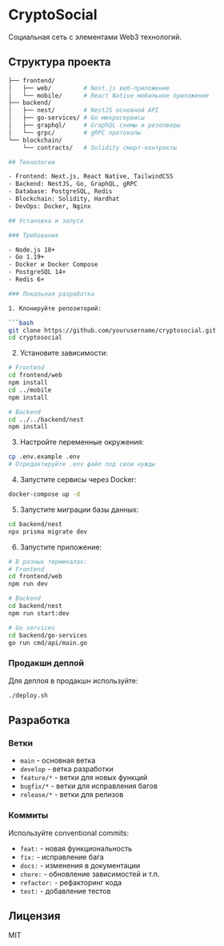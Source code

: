 # CryptoSocial

Социальная сеть с элементами Web3 технологий.

## Структура проекта

```bash
├── frontend/
│   ├── web/         # Next.js веб-приложение
│   └── mobile/      # React Native мобильное приложение
├── backend/
│   ├── nest/        # NestJS основной API
│   ├── go-services/ # Go микросервисы
│   ├── graphql/     # GraphQL схемы и резолверы
│   └── grpc/        # gRPC протоколы
└── blockchain/
    └── contracts/   # Solidity смарт-контракты

## Технологии

- Frontend: Next.js, React Native, TailwindCSS
- Backend: NestJS, Go, GraphQL, gRPC
- Database: PostgreSQL, Redis
- Blockchain: Solidity, Hardhat
- DevOps: Docker, Nginx

## Установка и запуск

### Требования

- Node.js 18+
- Go 1.19+
- Docker и Docker Compose
- PostgreSQL 14+
- Redis 6+

### Локальная разработка

1. Клонируйте репозиторий:

```bash
git clone https://github.com/yourusername/cryptosocial.git
cd cryptosocial
```

2. Установите зависимости:

```bash
# Frontend
cd frontend/web
npm install
cd ../mobile
npm install

# Backend
cd ../../backend/nest
npm install
```

3. Настройте переменные окружения:

```bash
cp .env.example .env
# Отредактируйте .env файл под свои нужды
```

4. Запустите сервисы через Docker:

```bash
docker-compose up -d
```

5. Запустите миграции базы данных:

```bash
cd backend/nest
npx prisma migrate dev
```

6. Запустите приложение:

```bash
# В разных терминалах:
# Frontend
cd frontend/web
npm run dev

# Backend
cd backend/nest
npm run start:dev

# Go services
cd backend/go-services
go run cmd/api/main.go
```

### Продакшн деплой

Для деплоя в продакшн используйте:

```bash
./deploy.sh
```

## Разработка

### Ветки

- `main` - основная ветка
- `develop` - ветка разработки
- `feature/*` - ветки для новых функций
- `bugfix/*` - ветки для исправления багов
- `release/*` - ветки для релизов

### Коммиты

Используйте conventional commits:
- `feat:` - новая функциональность
- `fix:` - исправление бага
- `docs:` - изменения в документации
- `chore:` - обновление зависимостей и т.п.
- `refactor:` - рефакторинг кода
- `test:` - добавление тестов

## Лицензия

MIT 